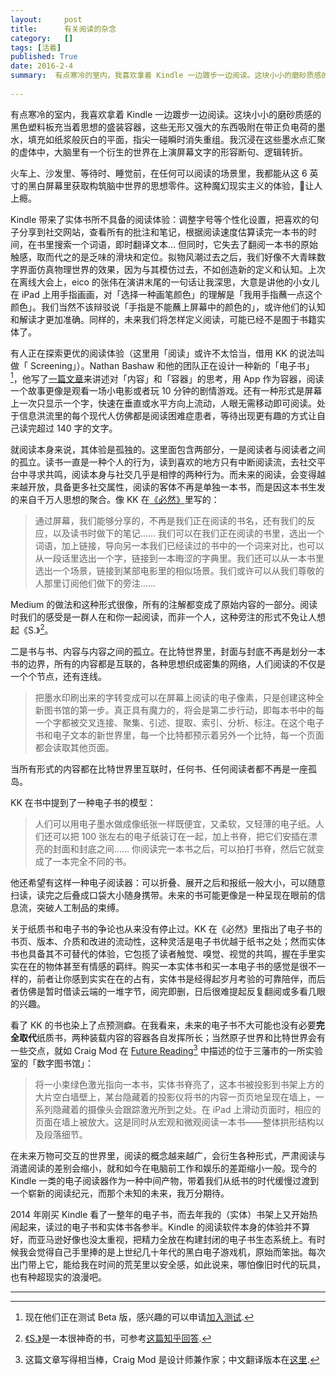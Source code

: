 ```yaml
---
layout:     post
title:      有关阅读的杂念
category:   []
tags: [活着]
published: True
date: 2016-2-4
summary:  有点寒冷的室内，我喜欢拿着 Kindle 一边踱步一边阅读。这块小小的磨砂质感的黑色塑料板充当着思想的盛装容器，这些无形又强大的东西吸附在带正负电荷的墨水，填充如纸浆般灰白的平面，指尖一碰瞬时消失重组。我沉浸在这些墨水点汇聚的虚体中，大脑里有一个衍生的世界在上演屏幕文字的形容断句、逻辑转折…
 
---   
```



有点寒冷的室内，我喜欢拿着 Kindle 一边踱步一边阅读。这块小小的磨砂质感的黑色塑料板充当着思想的盛装容器，这些无形又强大的东西吸附在带正负电荷的墨水，填充如纸浆般灰白的平面，指尖一碰瞬时消失重组。我沉浸在这些墨水点汇聚的虚体中，大脑里有一个衍生的世界在上演屏幕文字的形容断句、逻辑转折。  
  
火车上、沙发里、等待时、睡觉前，在任何可以阅读的场景里，我都能从这 6 英寸的黑白屏幕里获取构筑脑中世界的思想零件。这种魔幻现实主义的体验，让人上瘾。  
  
Kindle 带来了实体书所不具备的阅读体验：调整字号等个性化设置，把喜欢的句子分享到社交网站，查看所有的批注和笔记，根据阅读速度估算读完一本书的时间，在书里搜索一个词语，即时翻译文本… 但同时，它失去了翻阅一本书的原始触感，取而代之的是乏味的滑块和定位。拟物风潮过去之后，我们好像不大青睐数字界面仿真物理世界的效果，因为与其模仿过去，不如创造新的定义和认知。上次在离线大会上，eico 的张伟在演讲末尾的一句话让我深思，大意是讲他的小女儿在 iPad 上用手指画画，对「选择一种画笔颜色」的理解是「我用手指蘸一点这个颜色」。我们当然不该辩驳说「手指是不能蘸上屏幕中的颜色的」，或许他们的认知和解读才更加准确。同样的，未来我们将怎样定义阅读，可能已经不是囿于书籍实体了。  
  
有人正在探索更优的阅读体验（这里用「阅读」或许不太恰当，借用 KK 的说法叫做「 Screening」）。Nathan Bashaw 和他的团队正在设计一种新的「电子书」[^1]，他写了[一篇文章](https://medium.com/@nbashaw/content-and-its-container-121e78f5a2b6#.kajvhtn67)来讲述对「内容」和「容器」的思考，用 App 作为容器，阅读一个故事更像是观看一场小电影或者玩 10 分钟的剧情游戏。还有一种形式是屏幕上一次只显示一个字，快速在垂直或水平方向上流动，人眼无需移动即可阅读。处于信息洪流里的每个现代人仿佛都是阅读困难症患者，等待出现更有趣的方式让自己读完超过 140 字的文字。  

就阅读本身来说，其体验是孤独的。这里面包含两部分，一是阅读者与阅读者之间的孤立。读书一直是一种个人的行为，读到喜欢的地方只有中断阅读流，去社交平台中寻求共鸣，阅读本身与社交几乎是相悖的两种行为。而未来的阅读，会变得越来越开放，具备更多社交属性，阅读的客体不再是单独一本书，而是因这本书生发的来自千万人思想的聚合。像 KK 在[《必然》](http://book.douban.com/subject/26658379/)里写的：  
  
> 通过屏幕，我们能够分享的，不再是我们正在阅读的书名，还有我们的反应，以及读书时做下的笔记…… 我们可以在我们正在阅读的书里，选出一个词语，加上链接，导向另一本我们已经读过的书中的一个词来对比，也可以从一段话里选出一个字，链接到一本晦涩的字典里。我们还可以从一本书里选出一个场景，链接到某部电影里的相似场景。我们或许可以从我们尊敬的人那里订阅他们做下的旁注……   
  
Medium 的做法和这种形式很像，所有的注解都变成了原始内容的一部分。阅读时我们的感受是一群人在和你一起阅读，而非一个人，这种旁注的形式不免让人想起《S.》[^2]。  
  
二是书与书、内容与内容之间的孤立。在比特世界里，封面与封底不再是划分一本书的边界，所有的内容都是互联的，各种思想织成密集的网络，人们阅读的不仅是一个个节点，还有连线。  
  
> 把墨水印刷出来的字转变成可以在屏幕上阅读的电子像素，只是创建这种全新图书馆的第一步。真正具有魔力的，将会是第二步行动，即每本书中的每一个字都被交叉连接、聚集、引述、提取、索引、分析、标注。在这个电子书和电子文本的新世界里，每一个比特都预示着另外一个比特，每一个页面都会读取其他页面。  
  
当所有形式的内容都在比特世界里互联时，任何书、任何阅读者都不再是一座孤岛。  
  
KK 在书中提到了一种电子书的模型：  
  
> 人们可以用电子墨水做成像纸张一样既便宜，又柔软，又轻薄的电子纸。人们还可以把 100 张左右的电子纸装订在一起，加上书脊，把它们安插在漂亮的封面和封底之间…… 你阅读完一本书之后，可以拍打书脊，然后它就变成了一本完全不同的书。  
  
他还希望有这样一种电子阅读器：可以折叠、展开之后和报纸一般大小，可以随意扫读，读完之后叠成口袋大小随身携带。未来的书可能更像是一种呈现在眼前的信息流，突破人工制品的束缚。  
  
关于纸质书和电子书的争论也从来没有停止过。KK 在《必然》里指出了电子书的书页、版本、介质和改进的流动性，这种灵活是电子书优越于纸书之处；然而实体书也具备其不可替代的体验，它包揽了读者触觉、嗅觉、视觉的共鸣，握在手里实实在在的物体甚至有情感的羁绊。购买一本实体书和买一本电子书的感觉是很不一样的，前者让你感到实实在在的占有，实体书是经得起岁月考验的可靠陪伴，而后者仿佛是暂时借读云端的一堆字节，阅完即删，日后很难提起反复翻阅或多看几眼的兴趣。  
  
看了 KK 的书也染上了点预测癖。在我看来，未来的电子书不大可能也没有必要**完全取代**纸质书，两种装载内容的容器各自发挥所长；当然原子世界和比特世界会有一些交点，就如 Craig Mod 在 [Future Reading](https://aeon.co/essays/stagnant-and-dull-can-digital-books-ever-replace-print)[^3] 中描述的位于三藩市的一所实验室的「数字图书馆」：  
  
> 将一小束绿色激光指向一本书，实体书脊亮了，这本书被投影到书架上方的大片空白墙壁上，某台隐藏着的投影仪将书的内容一页页地呈现在墙上，一系列隐藏着的摄像头会跟踪激光所到之处。在 iPad 上滑动页面时，相应的页面在墙上被放大。这是同时从宏观和微观阅读一本书——整体拱形结构以及段落细节。  
  
在未来万物可交互的世界里，阅读的概念越来越广，会衍生各种形式，严肃阅读与消遣阅读的差别会缩小，就和如今在电脑前工作和娱乐的差距缩小一般。现今的 Kindle 一类的电子阅读器作为一种中间产物，带着我们从纸书的时代缓慢过渡到一个崭新的阅读纪元，而那个未知的未来，我万分期待。  
  
2014 年刚买 Kindle 看了一整年的电子书，而去年我的（实体）书架上又开始热闹起来，读过的电子书和实体书各参半。Kindle 的阅读软件本身的体验并不算好，而亚马逊好像也没太重视，把精力全放在构建封闭的电子书生态系统上。有时候我会觉得自己手里捧的是上世纪几十年代的黑白电子游戏机，原始而笨拙。每次出门带上它，能给我在时间的荒芜里以安全感，如此说来，哪怕像旧时代的玩具，也有种超现实的浪漫吧。  
  
---
  

[^1]: 现在他们正在测试 Beta 版，感兴趣的可以申请[加入测试](http://hardbound.co/beta/).
[^2]: [《S.》](http://book.douban.com/subject/24538213/)是一本很神奇的书，可参考[这篇知乎回答](https://www.zhihu.com/question/33555626/answer/61309691).
[^3]: 这篇文章写得相当棒，Craig Mod 是设计师兼作家；中文翻译版本在[这里](http://www.almosthuman.cn/2015/11/24/mztow/).